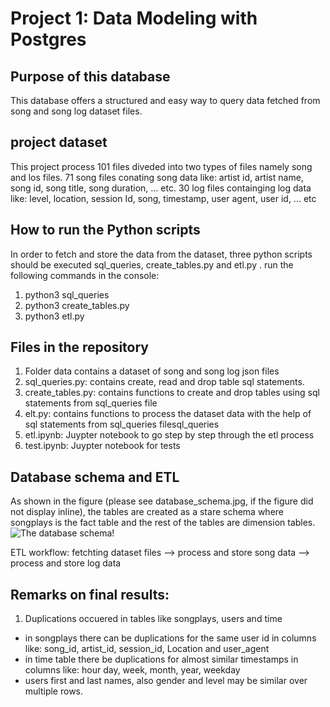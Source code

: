 Project 1: Data Modeling with Postgres
===============
Purpose of this database
---------------
This database offers a structured and easy way to query data fetched from 
song and song log dataset files. 

project dataset
---------------
This project process 101 files diveded into two types of files namely song and los files.
71 song files conating song data like: artist id, artist name, song id, song title, song duration, ... etc.
30 log files containging log data like: level, location, session Id, song, timestamp, user agent, user id, ... etc

How to run the Python scripts
---------------
In order to fetch and store the data from the dataset, three python scripts should be executed sql_queries, create_tables.py and etl.py . run the following commands in the console: 

1. python3 sql_queries
2. python3 create_tables.py
3. python3 etl.py

Files in the repository
---------------
1. Folder data contains a dataset of song and song log json files
2. sql_queries.py: contains create, read and drop table sql statements.
3. create_tables.py: contains functions to create and drop tables using sql statements from sql_queries file
4. elt.py: contains functions to process the dataset data with the help of sql statements from sql_queries filesql_queries
5. etl.ipynb: Juypter notebook to go step by step through the etl process
6. test.ipynb: Juypter notebook for tests


Database schema and ETL
---------------
As shown in the figure (please see database_schema.jpg, if the figure did not display inline), the tables are created as a stare schema where songplays is the fact table and the rest of the tables are dimension tables.
![The database schema!](/database_schema.jpg "")

ETL workflow: 
fetchting dataset files --> process and store song data --> process and store log data

Remarks on final results:
---------------

1. Duplications occuered in tables like songplays, users and time 
 - in songplays there can be duplications for the same user id in columns like: song_id, artist_id, session_id, Location and user_agent
 - in time table there be duplications for almost similar timestamps in columns like: hour 	day, week, month, year, weekday
 - users first and last names, also gender and level may be similar over multiple rows.